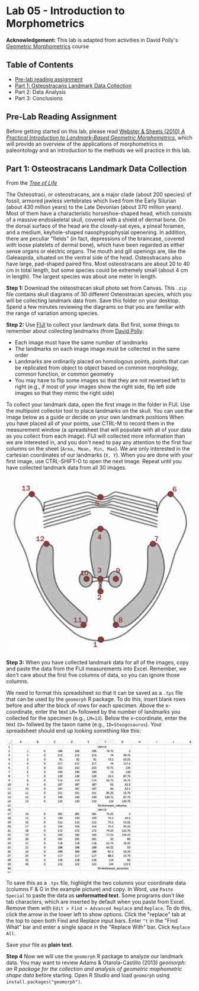 # Lab 05 - Introduction to Morphometrics

**Acknowledgement:** This lab is adapted from activities in David Polly's [Geometric Morphometrics](http://www.indiana.edu/~g562/) course

## Table of Contents

+ [Pre-lab reading assignment](#pre-lab-reading-assignment)
+ [Part 1: Osteostracans Landmark Data Collection](#part-1-osteostracans-landmark-data-collection)
+ Part 2: Data Analysis
+ Part 3: Conclusions

## Pre-Lab Reading Assignment

Before getting started on this lab, please read [Webster & Sheets (2010) *A Practical Introduction to Landmark-Based Geometric Morphometrics*](https://geosci.uchicago.edu/~mwebster/Webster_and_Sheets_2010.pdf), which will provide an overview of the applications of morphometrics in paleontology and an introduction to the methods we will practice in this lab.

## Part 1: Osteostracans Landmark Data Collection

From the [*Tree of Life*](http://tolweb.org/Osteostraci)

The Osteostraci, or osteostracans, are a major clade (about 200 species) of fossil, armored jawless vertebrates which lived from the Early Silurian (about 430 million years) to the Late Devonian (about 370 million years). Most of them have a characteristic horseshoe-shaped head, which consists of a massive endoskeletal skull, covered with a shield of dermal bone. On the dorsal surface of the head are the closely-sat eyes, a pineal foramen, and a medium, keyhole-shaped nasophypophysial openening. In addition, there are peculiar "fields" (in fact, depressions of the braincase, covered with loose platelets of dermal bone), which have been regarded as either sense organs or electric organs. The mouth and gill openings are, like the Galeaspida, situated on the ventral side of the head. Osteostracans also have large, pad-shaped paired fins. Most osteostracans are about 20 to 40 cm in total length, but some species could be extremely small (about 4 cm in length). The largest species was about one meter in length.

**Step 1:** Download the osteostracan skull photo set from Canvas. This `.zip` file contains skull diagrams of 30 different Osteostracan species, which you will be collecting landmark data from. Save this folder on your desktop. Spend a few minutes reviewing the diagrams so that you are familiar with the range of variation among species.

**Step 2:** Use [FIJI](https://fiji.sc/) to collect your landmark data. But first, some things to remember about collecting landmarks (from [David Polly](http://www.indiana.edu/~g562/Handouts/Collecting%20Landmarks.pdf):

+ Each image must have the same number of landmarks
+ The landmarks on each image image must be collected in the same order
+ Landmarks are ordinarily placed on homologous points, points that can be replicated from object to object based on common morphology, common function, or common geometry
+ You may have to flip some images so that they are not reversed left to right (e.g., if most of your images show the right side, flip left side images so that they mimic the right side)

To collect your landmark data, open the first image in the folder in FIJI. Use the multipoint collector tool to place landmarks on the skull. You can use the image below as a guide or decide on your own landmark positions When you have placed all of your points, use CTRL-M to record them in the measurement window (a spreadsheet that will populate with all of your data as you collect from each image). FIJI will collected more information than we are interested in, and you don't need to pay any attention to the first four columns on the sheet (`Area, Mean, Min, Max`). We are only interested in the cartesian coordinates of our landmarks (`X, Y`). When you are done with your first image, use CTRL-SHIFT-O to open the next image. Repeat until you have collected landmark data from all 30 images.

![Lab05_Fig1](/Images/Lab05_Fig1.png)

**Step 3:** When you have collected landmark data for all of the images, copy and paste the data from the FIJI measurements into Excel. Remember, we don't care about the first five columns of data, so you can ignore those columns.

We need to format this spreadsheet so that it can be saved as a `.tps` file that can be used by the `geomorph` R package. To do this, insert blank rows before and after the block of rows for each specimen. Above the x-coordinate, enter the text `LM=` followed by the number of landmarks you collected for the specimen (e.g., `LM=13`). Below the x-coordinate, enter the text `ID=` follwed by the taxon name (e.g., `ID=Steogosaurus`). Your spreadsheet should end up looking something like this:

![Lab05_Fig2](/Images/Lab05_Fig2.png)

To save this as a `.tps` file, highlight the two columns your coordinate data (columns F & G in the example picture) and copy. In Word, use `Paste Special` to paste the data as **unformatted text**. Some programs don't like tab characters, which are inserted by default when you paste from Excel. Remove them with `Edit > Find > Advanced Replace` and `Replace`. To do this, click the arrow in the lower left to show options. Click the "replace" tab at the top to open both Find and Replace input bars. Enter `^t` in the "Find What" bar and enter a single space in the "Replace With" bar. Click `Replace All`.

Save your file as **plain text**.

**Step 4** Now we will use the `geomorph` R package to analyze our landmark data. You may want to review Adams & Otarola-Castillo (2013) *geomorph: an R package for the collection and analysis of geometric mophometric shape data* before starting. Open R Studio and load `geomorph` using `install.packages("geomorph")`.

